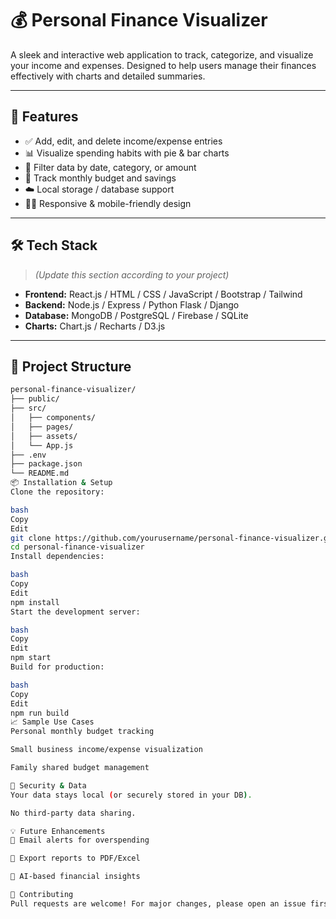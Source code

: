 # 💰 Personal Finance Visualizer

A sleek and interactive web application to track, categorize, and visualize your income and expenses. Designed to help users manage their finances effectively with charts and detailed summaries.

---


## 🚀 Features

- ✅ Add, edit, and delete income/expense entries
- 📊 Visualize spending habits with pie & bar charts
- 📅 Filter data by date, category, or amount
- 💼 Track monthly budget and savings
- ☁️ Local storage / database support
- 🧑‍💻 Responsive & mobile-friendly design

---

## 🛠️ Tech Stack

> *(Update this section according to your project)*

- **Frontend:** React.js / HTML / CSS / JavaScript / Bootstrap / Tailwind
- **Backend:** Node.js / Express / Python Flask / Django
- **Database:** MongoDB / PostgreSQL / Firebase / SQLite
- **Charts:** Chart.js / Recharts / D3.js

---

## 📂 Project Structure

```bash
personal-finance-visualizer/
├── public/
├── src/
│   ├── components/
│   ├── pages/
│   ├── assets/
│   └── App.js
├── .env
├── package.json
└── README.md
📦 Installation & Setup
Clone the repository:

bash
Copy
Edit
git clone https://github.com/yourusername/personal-finance-visualizer.git
cd personal-finance-visualizer
Install dependencies:

bash
Copy
Edit
npm install
Start the development server:

bash
Copy
Edit
npm start
Build for production:

bash
Copy
Edit
npm run build
📈 Sample Use Cases
Personal monthly budget tracking

Small business income/expense visualization

Family shared budget management

🔐 Security & Data
Your data stays local (or securely stored in your DB).

No third-party data sharing.

💡 Future Enhancements
🔔 Email alerts for overspending

🧾 Export reports to PDF/Excel

🧠 AI-based financial insights

🤝 Contributing
Pull requests are welcome! For major changes, please open an issue first to discuss what you’d like to change.
